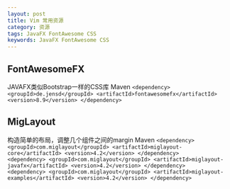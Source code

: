 ```yaml
---
layout: post
title: Vim 常用资源
category: 资源
tags: JavaFX FontAwesome CSS
keywords: JavaFX FontAwesome CSS
---
```


## FontAwesomeFX

JAVAFX类似Bootstrap一样的CSS库
Maven 
`
    <dependency>
        <groupId>de.jensd</groupId>
        <artifactId>fontawesomefx</artifactId>
        <version>8.9</version>
    </dependency>
`

## MigLayout

构造简单的布局，调整几个组件之间的margin
Maven
`
        <dependency>
            <groupId>com.miglayout</groupId>
            <artifactId>miglayout-core</artifactId>
            <version>4.2</version>
        </dependency>        
        <dependency>
            <groupId>com.miglayout</groupId>
            <artifactId>miglayout-javafx</artifactId>
            <version>4.2</version>
        </dependency>        
        <dependency>
            <groupId>com.miglayout</groupId>
            <artifactId>miglayout-examples</artifactId>
            <version>4.2</version>
        </dependency>        
`
